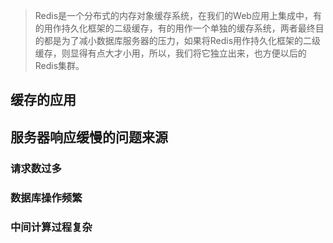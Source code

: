 > Redis是一个分布式的内存对象缓存系统，在我们的Web应用上集成中，有的用作持久化框架的二级缓存，有的用作一个单独的缓存系统，两者最终目的都是为了减小数据库服务器的压力，如果将Redis用作持久化框架的二级缓存，则显得有点大才小用，所以，我们将它独立出来，也方便以后的Redis集群。

## 缓存的应用


## 服务器响应缓慢的问题来源
### 请求数过多
### 数据库操作频繁
### 中间计算过程复杂


